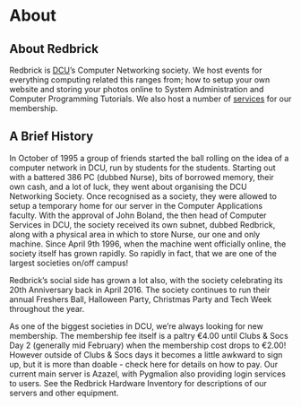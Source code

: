 # About

## About Redbrick

Redbrick is [DCU](https://www.dcu.ie/)’s Computer Networking society. We host events for everything computing related this ranges from; how to setup your own website and storing your photos online to System Administration and Computer Programming Tutorials. We also host a number of [services](/services/) for our membership.

## A Brief History

In October of 1995 a group of friends started the ball rolling on the idea of a computer network in DCU, run by students for the students. Starting out with a battered 386 PC (dubbed Nurse), bits of borrowed memory, their own cash, and a lot of luck, they went about organising the DCU Networking Society. Once recognised as a society, they were allowed to setup a temporary home for our server in the Computer Applications faculty. With the approval of John Boland, the then head of Computer Services in DCU, the society received its own subnet, dubbed Redbrick, along with a physical area in which to store Nurse, our one and only machine. Since April 9th 1996, when the machine went officially online, the society itself has grown rapidly. So rapidly in fact, that we are one of the largest societies on/off campus!

Redbrick’s social side has grown a lot also, with the society celebrating its 20th Anniversary back in April 2016. The society continues to run their annual Freshers Ball, Halloween Party, Christmas Party and Tech Week throughout the year.

As one of the biggest societies in DCU, we’re always looking for new membership. The membership fee itself is a paltry €4.00 until Clubs & Socs Day 2 (generally mid February) when the membership cost drops to €2.00! However outside of Clubs & Socs days it becomes a little awkward to sign up, but it is more than doable - check here for details on how to pay. Our current main server is Azazel, with Pygmalion also providing login services to users. See the Redbrick Hardware Inventory for descriptions of our servers and other equipment.
